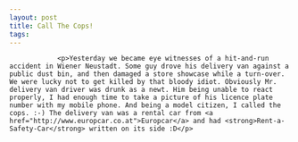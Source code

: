 ```yaml
---
layout: post
title: Call The Cops!
tags:
---
```



                <p>Yesterday we became eye witnesses of a hit-and-run accident in Wiener Neustadt. Some guy drove his delivery van against a public dust bin, and then damaged a store showcase while a turn-over. We were lucky not to get killed by that bloody idiot. Obviously Mr. delivery van driver was drunk as a newt. Him being unable to react properly, I had enough time to take a picture of his licence plate number with my mobile phone. And being a model citizen, I called the cops. :-) The delivery van was a rental car from <a href="http://www.europcar.co.at">Europcar</a> and had <strong>Rent-a-Safety-Car</strong> written on its side :D</p>
